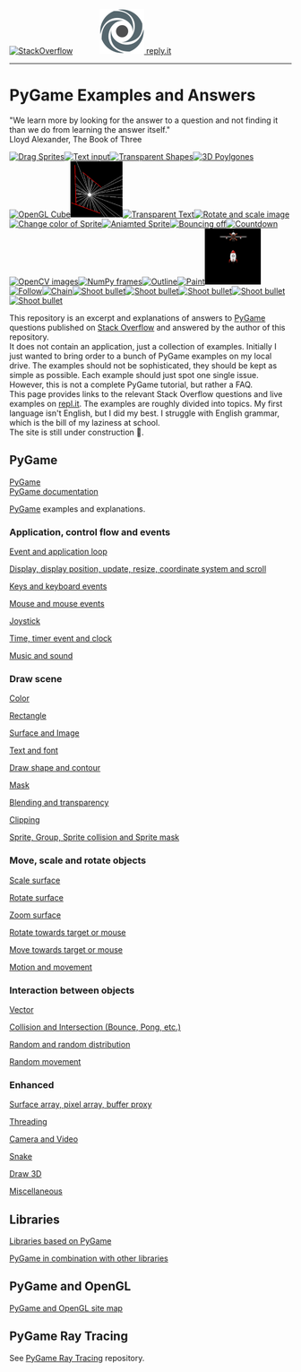 [![StackOverflow](https://stackexchange.com/users/flair/7322082.png)](https://stackoverflow.com/users/5577765/rabbid76?tab=profile) &nbsp;&nbsp;&nbsp;&nbsp;&nbsp;&nbsp;&nbsp;&nbsp;&nbsp;&nbsp; [![reply.it](resource/logo/Repl_it_logo_80.png) reply.it](https://repl.it/repls/folder/PyGame%20Examples)

<style>
#preview-images { display: inline }
</style>

---

# PyGame Examples and Answers

"We learn more by looking for the answer to a question and not finding it than we do from learning the answer itself."  
Lloyd Alexander, The Book of Three

<div id="preview-images"><!--
--><a href="https://stackoverflow.com/questions/64419223/creating-multiple-sprites-with-different-updates-from-the-same-sprite-class-i/64456959#64456959"><img src="https://i.stack.imgur.com/BaFzb.gif" height="100" title="Drag Sprites"></a><!--
--><a href="https://stackoverflow.com/questions/46390231/how-to-create-a-text-input-box-with-pygame/64613666#64613666"><img src="https://i.stack.imgur.com/FNJeM.gif" height="100" title="Text input"></a><!--
--><a href="https://stackoverflow.com/questions/6339057/draw-a-transparent-rectangle-in-pygame/64630102#64630102"><img src="https://i.stack.imgur.com/Zst87.gif" height="100" title="Transparent Shapes"></a><!--
--><a href="https://stackoverflow.com/questions/56285017/pygame-rotating-cubes-around-axis/56286203#56286203"><img src="https://i.stack.imgur.com/4rFgh.gif" height="100" title="3D Poylgones"></a><!--
--><a href="https://stackoverflow.com/questions/56624147/gl-lines-not-showing-up-on-top-of-cube/56624975#56624975"><img src="https://i.stack.imgur.com/Go9Ym.gif" height="100" title="OpenGL Cube"></a><!--
--><a href="https://stackoverflow.com/questions/56316263/problem-with-finding-the-closest-intersection/56316370#56316370"><img src="screenshot/pygame_minimal_intersect_line_line_2.png" height="100" title="Intersect and cut lines"></a><!--
--><a href="https://stackoverflow.com/questions/20620109/how-to-render-transparent-text-with-alpha-channel-in-pygame/64552616#64552616"><img src="https://i.stack.imgur.com/nFzbT.gif" height="100" title="Transparent Text"></a><!--
--><a href="https://stackoverflow.com/questions/4183208/how-do-i-rotate-an-image-around-its-center-using-pygame/54714144#54714144"><img src="https://i.stack.imgur.com/yLxBi.gif" height="100" title="Rotate and scale image"></a><!--
--><a href="https://stackoverflow.com/questions/56209634/is-it-possible-to-change-sprite-colours-in-pygame/56210460#56210460"><img src="https://i.stack.imgur.com/jTwph.gif" height="100" title="Change color of Sprite"></a><!--
--><a href="https://stackoverflow.com/questions/14044147/animated-sprite-from-few-images/64668964#64668964"><img src="https://i.stack.imgur.com/SzKwL.gif" height="100" title="Aniamted Sprite"></a><!--
--><a href="https://stackoverflow.com/questions/63586822/pygame-get-the-balls-to-bounce-off-each-other/63587147#63587147"><img src="https://i.stack.imgur.com/dlD4v.gif" height="100" title="Bouncing off"></a><!--
--><a href="https://stackoverflow.com/questions/30720665/countdown-timer-in-pygame/63551239#63551239"><img src="https://i.stack.imgur.com/10Gj0.gif" height="100" title="Countdown"></a><!--
--><a href="https://stackoverflow.com/questions/64183409/how-do-i-convert-an-opencv-cv2-image-bgr-and-bgra-to-a-pygame-surface-object/64183410#64183410"><img src="https://i.stack.imgur.com/J5itT.gif" height="100" title="OpenCV images"></a><!--
--><a href="https://stackoverflow.com/questions/54415196/pygame-and-numpy-animations/54948473#54948473"><img src="https://i.stack.imgur.com/PKT8H.gif" height="100" title="NumPy frames"></a><!--
--><a href="https://stackoverflow.com/questions/60987711/have-an-outline-of-text-in-pygame/60988595#60988595"><img src="https://i.stack.imgur.com/wAmCl.gif" height="100" title="Outline"></a><!--
--><a href="https://stackoverflow.com/questions/55477799/looping-mousebutton-down-to-draw-lines/55478174#55478174"><img src="https://i.stack.imgur.com/3qL0b.gif" height="100" title="Paint"></a><!--
--><a href="https://stackoverflow.com/questions/57455811/pygame-collision-with-masks-is-not-working/57499484#57499484"><img src="screenshot/pygame_minimal_mask_intersect_surface.gif" height="100" title="Collision"></a><!--
--><a href="https://stackoverflow.com/questions/64087982/how-to-make-smooth-movement-in-pygame/64088747#64088747"><img src="https://i.stack.imgur.com/9HL3b.gif" height="100" title="Follow"></a><!--
--><a href="https://stackoverflow.com/questions/62010434/how-do-i-chain-the-movement-of-a-snakes-body/62010435#62010435"><img src="https://i.stack.imgur.com/Q6zUm.gif" height="100" title="Chain"></a><!--
--><a href="https://stackoverflow.com/questions/60122492/how-do-i-stop-more-than-1-bullet-firing-at-once/60125448#60125448"><img src="https://i.stack.imgur.com/W6lzh.gif" height="100" title="Shoot bullet"></a><!--
--><a href="https://stackoverflow.com/questions/64793618/adding-a-particle-effect-to-my-clicker-game/64794954#64794954"><img src="https://i.stack.imgur.com/bWOOF.gif" height="100" title="Shoot bullet"></a><!--
--><a href="https://stackoverflow.com/questions/58603835/how-to-rotate-an-imageplayer-to-the-mouse-direction/58604116#58604116"><img src="https://i.stack.imgur.com/eOdjl.gif" height="100" title="Shoot bullet"></a><!--
--><a href="https://stackoverflow.com/questions/64805267/in-the-pygame-module-no-matter-what-i-change-the-coordinates-of-player-to-it-w/64806308#64806308"><img src="https://i.stack.imgur.com/7ONS1.gif" height="100" title="Shoot bullet"></a><!--
--><a href="https://stackoverflow.com/questions/64087982/how-to-make-smooth-movement-in-pygame/64088747#64088747"><img src="https://i.stack.imgur.com/9HL3b.gif" height="100" title="Shoot bullet"></a><!--
--></div>

This repository is an excerpt and explanations of answers to [PyGame](https://www.pygame.org/news) questions published on [Stack Overflow](https://stackoverflow.com/questions/tagged/pygame) and answered by the author of this repository.  
It does not contain an application, just a collection of examples. Initially I just wanted to bring order to a bunch of PyGame examples on my local drive. The examples should not be sophisticated, they should be kept as simple as possible. Each example should just spot one single issue. However, this is not a complete PyGame tutorial, but rather a FAQ.  
This page provides links to the relevant Stack Overflow questions and live examples on [repl.it](https://repl.it/). The examples are roughly divided into topics. My first language isn't English, but I did my best. I struggle with English grammar, which is the bill of my laziness at school.  
The site is still under construction :construction:.

## PyGame

[PyGame](https://www.pygame.org/news)  
[PyGame documentation](https://www.pygame.org/docs/)

[PyGame](https://www.pygame.org/news) examples and explanations.

### Application, control flow and events

[Event and application loop](documentation/pygame/pygame_event_and_application_loop.md)

[Display, display position, update, resize, coordinate system and scroll](documentation/pygame/pygame_display_resize_and_scroll.md)

[Keys and keyboard events](documentation/pygame/pygame_keys_and_keyboard_event.md)

[Mouse and mouse events](documentation/pygame/pygame_mouse_and_mosuse_events.md)

[Joystick](documentation/pygame/pygame_joystick.md)

[Time, timer event and clock](documentation/pygame/pygame_time_and_timer_event.md)

[Music and sound](documentation/pygame/pygame_music_and_sound.md)

### Draw scene

[Color](documentation/pygame/pygame_color.md)

[Rectangle](documentation/pygame/pygame_rectangle.md)

[Surface and Image](documentation/pygame/pygame_surface_and_image.md)

[Text and font](documentation/pygame/pygame_text_and_font.md)

[Draw shape and contour](documentation/pygame/pygame_draw_shape_and_contour.md)

[Mask](documentation/pygame/pygame_mask.md)

[Blending and transparency](documentation/pygame/pygame_blending_and_transaprency.md)

[Clipping](documentation/pygame/pygame_clipping.md)

[Sprite, Group, Sprite collision and Sprite mask](documentation/pygame/pygame_sprite_and_sprite_mask.md)

### Move, scale and rotate objects

[Scale surface](documentation/pygame/pygame_surface_scale.md)

[Rotate surface](documentation/pygame/pygame_surface_rotate.md)

[Zoom surface](documentation/pygame/pygame_surface_zoom.md)

[Rotate towards target or mouse](documentation/pygame/pygame_rotate_towards_target.md)

[Move towards target or mouse](documentation/pygame/pygame_move_towards_target.md)

[Motion and movement](documentation/pygame/pygame_movement_and_motion.md)

### Interaction between objects

[Vector](documentation/pygame/pygame_vector_and_reflection.md)

[Collision and Intersection (Bounce, Pong, etc.)](documentation/pygame/pygame_collision_and_intesection.md)

[Random and random distribution](documentation/pygame/pygame_random_and_random_distribution.md)

[Random movement](documentation/pygame/pygame_random_movement.md)

### Enhanced

[Surface array, pixel array, buffer proxy](documentation/pygame/pygame_surfacearray_pixelarray_and_bufferproxy.md)

[Threading](documentation/pygame/pygame_threading.md)

[Camera and Video](documentation/pygame/pygame_camera_and_video.md)

[Snake](documentation/pygame/pygame_snake.md)

[Draw 3D](documentation/pygame/pygame_3D.md)

[Miscellaneous](documentation/pygame/pygame_miscellaneous.md)

## Libraries

[Libraries based on PyGame](documentation/pygame/pygame_dependent_libraries.md)

[PyGame in combination with other libraries](documentation/pygame/pygame_and_othere_libraries.md)

## PyGame and OpenGL

[PyGame and OpenGL site map](documentation/pygame_opengl/pygame_opengl__site_map.md)

## PyGame Ray Tracing

See [PyGame Ray Tracing](https://github.com/Rabbid76/PyGameRayTracing) repository.
